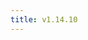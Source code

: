 ```yaml
---
title: v1.14.10
---
```


<!--add blocks of content here to add more sections to the community page -->
